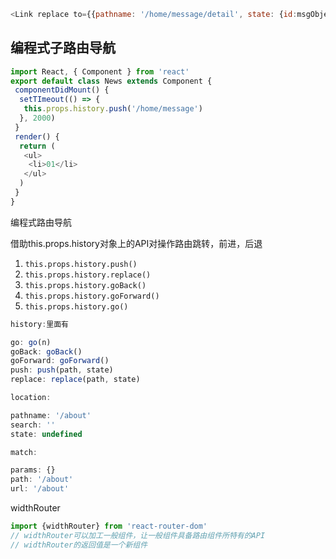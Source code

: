 

```js
<Link replace to={{pathname: '/home/message/detail', state: {id:msgObje.id}}}>
```

## 编程式子路由导航

```js
import React, { Component } from 'react'
export default class News extends Component {
 componentDidMount() {
  setTImeout(() => {
   this.props.history.push('/home/message')
  }, 2000)
 }
 render() {
  return (
   <ul>
    <li>01</li>
   </ul>
  )
 }
}
```

编程式路由导航

借助this.props.history对象上的API对操作路由跳转，前进，后退

1. `this.props.history.push()`
2. `this.props.history.replace()`
3. `this.props.history.goBack()`
4. `this.props.history.goForward()`
5. `this.props.history.go()`


```js
history:里面有

go: go(n)
goBack: goBack()
goForward: goForward()
push: push(path, state)
replace: replace(path, state)

location:

pathname: '/about'
search: ''
state: undefined

match:

params: {}
path: '/about'
url: '/about'
```

widthRouter

```js
import {widthRouter} from 'react-router-dom'
// widthRouter可以加工一般组件，让一般组件具备路由组件所特有的API
// widthRouter的返回值是一个新组件
```